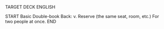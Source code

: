 TARGET DECK
ENGLISH

START
Basic
Double-book
Back: v. Reserve (the same seat, room, etc.) For two people at once.
END
